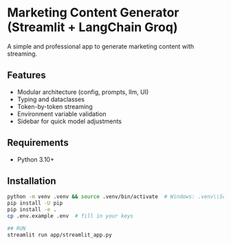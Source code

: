 # Marketing Content Generator (Streamlit + LangChain Groq)

A simple and professional app to generate marketing content with streaming.

## Features
- Modular architecture (config, prompts, llm, UI)
- Typing and dataclasses
- Token-by-token streaming
- Environment variable validation
- Sidebar for quick model adjustments

## Requirements
- Python 3.10+

## Installation
```bash
python -m venv .venv && source .venv/bin/activate  # Windows: .venv\\Scripts\\activate
pip install -U pip
pip install -e .
cp .env.example .env  # fill in your keys

## RUN
streamlit run app/streamlit_app.py
